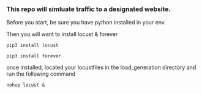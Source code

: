 ### This repo will simluate traffic to a designated website.

Before you start, be sure you have python installed in your env.

Then you will want to install locust & forever

`pip3 install locust`

`pip3 install forever`

once installed, located your locustfiles in the load_generation directory and run the following command

`nohup locust &`

